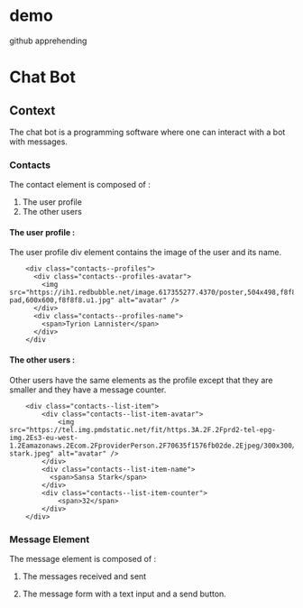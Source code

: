 # demo
github apprehending

# Chat Bot



## Context			

The chat bot is a programming software where one can interact with a bot with messages.

### Contacts

The contact element is composed of : 
1. The user profile
2. The other users

#### The user profile : 

The user profile div element contains the image of the user and its name.

		<div class="contacts--profiles">
          <div class="contacts--profiles-avatar">
            <img src="https://ih1.redbubble.net/image.617355277.4370/poster,504x498,f8f8f8-pad,600x600,f8f8f8.u1.jpg" alt="avatar" />
          </div>
          <div class="contacts--profiles-name">
            <span>Tyrion Lannister</span>
          </div>
        </div

#### The other users :

Other users have the same elements as the profile except that they are smaller and they have a message counter.

		<div class="contacts--list-item">
		  	<div class="contacts--list-item-avatar">
		    	<img src="https://tel.img.pmdstatic.net/fit/https.3A.2F.2Fprd2-tel-epg-img.2Es3-eu-west-1.2Eamazonaws.2Ecom.2FproviderPerson.2F70635f1576fb02de.2Ejpeg/300x300/quality/80/sansa-stark.jpeg" alt="avatar" />
		    </div>
		    <div class="contacts--list-item-name">
		      <span>Sansa Stark</span>
		    </div>
		   	<div class="contacts--list-item-counter">
		    	<span>32</span>
		   	</div>
		</div>

### Message Element

The message element is composed of :

1. The messages received and sent

2. The message form with a text input and a send button.


